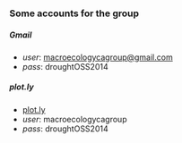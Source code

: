 ### Some accounts for the group

##### Gmail 
* _user_: macroecologycagroup@gmail.com 
* _pass_: droughtOSS2014 

##### plot.ly
* [plot.ly](https://plot.ly/)
* _user_: macroecologycagroup
* _pass_: droughtOSS2014 
